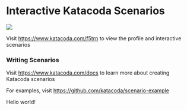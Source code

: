 # Interactive Katacoda Scenarios

[![](http://shields.katacoda.com/katacoda/f5trn/count.svg)](https://www.katacoda.com/f5trn "Get your profile on Katacoda.com")

Visit https://www.katacoda.com/f5trn to view the profile and interactive scenarios

### Writing Scenarios
Visit https://www.katacoda.com/docs to learn more about creating Katacoda scenarios

For examples, visit https://github.com/katacoda/scenario-example

Hello world!
